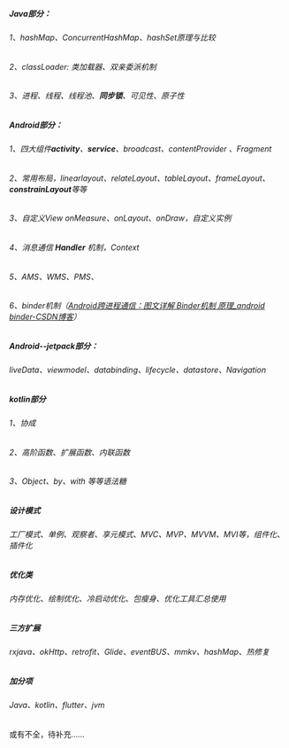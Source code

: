##### Java部分：

###### 1、hashMap、ConcurrentHashMap、hashSet原理与比较

###### 2、classLoader: 类加载器、双亲委派机制

###### 3、进程、线程、线程池、***同步锁***、可见性、原子性

##### Android部分：

###### 1、四大组件***activity***、***service***、broadcast、contentProvider 、Fragment

###### 2、常用布局，linearlayout、relateLayout、tableLayout、frameLayout、***constrainLayout***等等

###### 3、自定义View onMeasure、onLayout、onDraw，自定义实例

###### 4、消息通信 ***Handler*** 机制，Context

###### 5、AMS、WMS、PMS、

###### 6、binder机制（[Android跨进程通信：图文详解 Binder机制 原理_android binder-CSDN博客](https://blog.csdn.net/carson_ho/article/details/73560642)）

##### Android--jetpack部分：

###### liveData、viewmodel、databinding、lifecycle、datastore、Navigation

##### kotlin部分

###### 1、协成

###### 2、高阶函数、扩展函数、内联函数

###### 3、Object、by、with 等等语法糖

##### 设计模式

###### 工厂模式、单例、观察者、享元模式、MVC、MVP、MVVM、MVI等，组件化、插件化

##### 优化类

###### 内存优化、绘制优化、冷启动优化、包瘦身、优化工具汇总使用

##### 三方扩展

###### rxjava、okHttp、retrofit、Glide、eventBUS、mmkv、hashMap、热修复

##### 加分项

###### Java、kotlin、flutter、jvm

或有不全，待补充……

